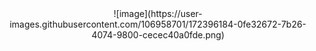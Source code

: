 <center>![image](https://user-images.githubusercontent.com/106958701/172396184-0fe32672-7b26-4074-9800-cecec40a0fde.png)
<center/>
